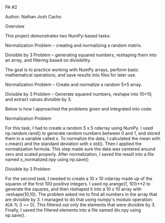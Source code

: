 PA #2

Author: Nathan Josh Cacho

Overview

This project demonstrates two NumPy-based tasks:

Normalization Problem – creating and normalizing a random matrix.

Divisible by 3 Problem – generating squared numbers, reshaping them into an array, and filtering based on divisibility.

The goal is to practice working with NumPy arrays, perform basic mathematical operations, and save results into files for later use.

Normalization Problem – Create and normalize a random 5×5 array.

Divisible by 3 Problem – Generate squared numbers, reshape into 10×10, and extract values divisible by 3.

Below is how I approached the problems given and integrated into code:

Normalization Problem

For this task, I had to create a random 5 x 5 ndarray using NumPy. I used np.random.rand() to generate random numbers between 0 and 1, and stored them in a variable called x.
To normalize the data, I calculated the mean with x.mean() and the standard deviation with x.std(). Then I applied the normalization formula.
This step made sure the data was centered around zero and scaled properly. After normalization, I saved the result into a file named x_normalized.npy using np.save()

Divisible by 3 Problem

For the second task, I needed to create a 10 x 10 ndarray made up of the squares of the first 100 positive integers. 
I used np.arange(1, 101)**2 to generate the squares, and then reshaped it into a 10 x 10 array with .reshape(10,10).
The problem asked me to find all numbers in the array that are divisible by 3. I managed to do that using numpy's modulo operation: A[A % 3 == 0]. 
This filtered out only the elements that were divisible by 3. Finally, I saved the filtered elements into a file named div.npy using np.save().
